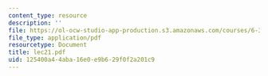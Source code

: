 ```yaml
---
content_type: resource
description: ''
file: https://ol-ocw-studio-app-production.s3.amazonaws.com/courses/6-336j-introduction-to-numerical-simulation-sma-5211-fall-2003/125400a44aba16e0e9b629f0f2a201c9_lec21.pdf
file_type: application/pdf
resourcetype: Document
title: lec21.pdf
uid: 125400a4-4aba-16e0-e9b6-29f0f2a201c9
---
```

